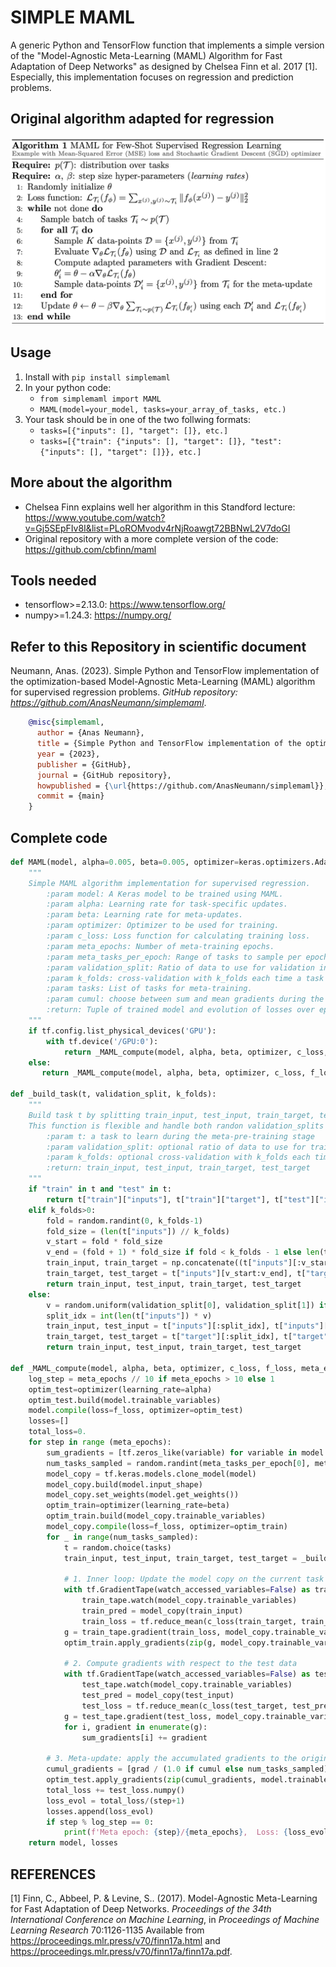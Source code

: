 # SIMPLE MAML
A generic Python and TensorFlow function that implements a simple version of the "Model-Agnostic Meta-Learning (MAML) Algorithm for Fast Adaptation of Deep Networks" as designed by Chelsea Finn et al. 2017 [1]. Especially, this implementation focuses on regression and prediction problems. 

## Original algorithm adapted for regression
![original-algorithm](/MAML.png)

## Usage
1. Install with `pip install simplemaml`
2. In your python code:
    - `from simplemaml import MAML`
    - `MAML(model=your_model, tasks=your_array_of_tasks, etc.)`
3. Your task should be in one of the two follwing formats:
    - `tasks=[{"inputs": [], "target": []}, etc.]`
    - `tasks=[{"train": {"inputs": [], "target": []}, "test": {"inputs": [], "target": []}}, etc.]`

## More about the algorithm
* Chelsea Finn explains well her algorithm in this Standford lecture: https://www.youtube.com/watch?v=Gj5SEpFIv8I&list=PLoROMvodv4rNjRoawgt72BBNwL2V7doGI
* Original repository with a more complete version of the code: https://github.com/cbfinn/maml

## Tools needed
* tensorflow>=2.13.0: https://www.tensorflow.org/
* numpy>=1.24.3: https://numpy.org/

## Refer to this Repository in scientific document
Neumann, Anas. (2023). Simple Python and TensorFlow implementation of the optimization-based Model-Agnostic Meta-Learning (MAML) algorithm for supervised regression problems. *GitHub repository: https://github.com/AnasNeumann/simplemaml*.

```bibtex
    @misc{simplemaml,
      author = {Anas Neumann},
      title = {Simple Python and TensorFlow implementation of the optimization-based Model-Agnostic Meta-Learning (MAML) algorithm for supervised regression problems},
      year = {2023},
      publisher = {GitHub},
      journal = {GitHub repository},
      howpublished = {\url{https://github.com/AnasNeumann/simplemaml}},
      commit = {main}
    }
```

## Complete code
```python
def MAML(model, alpha=0.005, beta=0.005, optimizer=keras.optimizers.Adam, c_loss=keras.losses.mse, f_loss=keras.losses.MeanSquaredError(), meta_epochs=100, meta_tasks_per_epoch=[10, 30], validation_split=0.2, k_folds=0, tasks=[], cumul=False):
    """
    Simple MAML algorithm implementation for supervised regression.
        :param model: A Keras model to be trained using MAML.
        :param alpha: Learning rate for task-specific updates.
        :param beta: Learning rate for meta-updates.
        :param optimizer: Optimizer to be used for training.
        :param c_loss: Loss function for calculating training loss.
        :param meta_epochs: Number of meta-training epochs.
        :param meta_tasks_per_epoch: Range of tasks to sample per epoch.
        :param validation_split: Ratio of data to use for validation in each task (could be fixed or random between two values).
        :param k_folds: cross-validation with k_folds each time a task is called for meta-learning.
        :param tasks: List of tasks for meta-training.
        :param cumul: choose between sum and mean gradients during the outer loop.
        :return: Tuple of trained model and evolution of losses over epochs.
    """
    if tf.config.list_physical_devices('GPU'):
        with tf.device('/GPU:0'):
            return _MAML_compute(model, alpha, beta, optimizer, c_loss, f_loss, meta_epochs, meta_tasks_per_epoch, validation_split, k_folds, tasks, cumul)
    else:
       return _MAML_compute(model, alpha, beta, optimizer, c_loss, f_loss, meta_epochs, meta_tasks_per_epoch, validation_split, k_folds, tasks, cumul)
    
def _build_task(t, validation_split, k_folds):
    """
    Build task t by splitting train_input, test_input, train_target, test_target if it's not already done.
    This function is flexible and handle both randon validation_splits and k_folds.
        :param t: a task to learn during the meta-pre-training stage
        :param validation_split: optional ratio of data to use for training in each task (could be fixed or random between two values).
        :param k_folds: optional cross-validation with k_folds each time a task is called for meta-learning.
        :return: train_input, test_input, train_target, test_target
    """
    if "train" in t and "test" in t:
        return t["train"]["inputs"], t["train"]["target"], t["test"]["inputs"], t["test"]["target"] 
    elif k_folds>0:
        fold = random.randint(0, k_folds-1)
        fold_size = (len(t["inputs"]) // k_folds)
        v_start = fold * fold_size
        v_end = (fold + 1) * fold_size if fold < k_folds - 1 else len(t["inputs"])
        train_input, train_target = np.concatenate((t["inputs"][:v_start], t["inputs"][v_end:]), axis=0), np.concatenate((t["target"][:v_start], t["target"][v_end:]), axis=0)
        train_target, test_target = t["inputs"][v_start:v_end], t["target"][v_start:v_end]
        return train_input, test_input, train_target, test_target
    else:
        v = random.uniform(validation_split[0], validation_split[1]) if isinstance(validation_split,list) else validation_split
        split_idx = int(len(t["inputs"]) * v) 
        train_input, test_input = t["inputs"][:split_idx], t["inputs"][split_idx:]
        train_target, test_target = t["target"][:split_idx], t["target"][split_idx:]
        return train_input, test_input, train_target, test_target

def _MAML_compute(model, alpha, beta, optimizer, c_loss, f_loss, meta_epochs, meta_tasks_per_epoch, validation_split, k_folds, tasks, cumul):
    log_step = meta_epochs // 10 if meta_epochs > 10 else 1
    optim_test=optimizer(learning_rate=alpha)
    optim_test.build(model.trainable_variables)
    model.compile(loss=f_loss, optimizer=optim_test)
    losses=[]
    total_loss=0.
    for step in range (meta_epochs):
        sum_gradients = [tf.zeros_like(variable) for variable in model.trainable_variables]
        num_tasks_sampled = random.randint(meta_tasks_per_epoch[0], meta_tasks_per_epoch[1])
        model_copy = tf.keras.models.clone_model(model)
        model_copy.build(model.input_shape)
        model_copy.set_weights(model.get_weights())
        optim_train=optimizer(learning_rate=beta)
        optim_train.build(model_copy.trainable_variables)
        model_copy.compile(loss=f_loss, optimizer=optim_train)
        for _ in range(num_tasks_sampled):
            t = random.choice(tasks)
            train_input, test_input, train_target, test_target = _build_task(t, validation_split, k_folds)
            
            # 1. Inner loop: Update the model copy on the current task
            with tf.GradientTape(watch_accessed_variables=False) as train_tape:
                train_tape.watch(model_copy.trainable_variables)
                train_pred = model_copy(train_input)
                train_loss = tf.reduce_mean(c_loss(train_target, train_pred))
            g = train_tape.gradient(train_loss, model_copy.trainable_variables)
            optim_train.apply_gradients(zip(g, model_copy.trainable_variables))

            # 2. Compute gradients with respect to the test data
            with tf.GradientTape(watch_accessed_variables=False) as test_tape:
                test_tape.watch(model_copy.trainable_variables)
                test_pred = model_copy(test_input)
                test_loss = tf.reduce_mean(c_loss(test_target, test_pred))
            g = test_tape.gradient(test_loss, model_copy.trainable_variables)
            for i, gradient in enumerate(g):
                sum_gradients[i] += gradient
    
        # 3. Meta-update: apply the accumulated gradients to the original model
        cumul_gradients = [grad / (1.0 if cumul else num_tasks_sampled) for grad in sum_gradients]
        optim_test.apply_gradients(zip(cumul_gradients, model.trainable_variables))
        total_loss += test_loss.numpy()
        loss_evol = total_loss/(step+1)
        losses.append(loss_evol)
        if step % log_step == 0:
            print(f'Meta epoch: {step}/{meta_epochs},  Loss: {loss_evol}')
    return model, losses
```

## REFERENCES
[1] Finn, C., Abbeel, P. &amp; Levine, S.. (2017). Model-Agnostic Meta-Learning for Fast Adaptation of Deep Networks. <i>Proceedings of the 34th International Conference on Machine Learning</i>, in <i>Proceedings of Machine Learning Research</i> 70:1126-1135 Available from https://proceedings.mlr.press/v70/finn17a.html and https://proceedings.mlr.press/v70/finn17a/finn17a.pdf.
